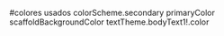 #colores usados 
colorScheme.secondary
primaryColor
scaffoldBackgroundColor
textTheme.bodyText1!.color